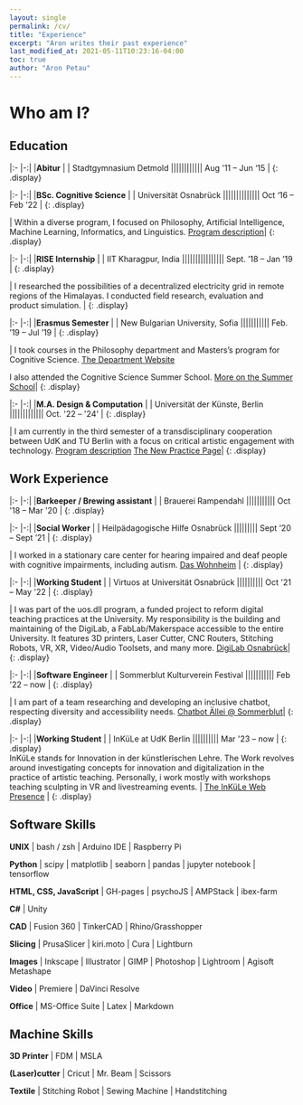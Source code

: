 ```yaml
---
layout: single
permalink: /cv/
title: "Experience"
excerpt: "Aron writes their past experience"
last_modified_at: 2021-05-11T10:23:16-04:00
toc: true
author: "Aron Petau"
---
```

# Who am I?

## Education

|:- |-:|
|**Abitur** |
|<i class="fas fa-building"></i> Stadtgymnasium Detmold ||||||||||||<i class="fas fa-calendar-alt"></i> Aug '11 – Jun ‘15 |
{: .display}

|:- |-:|
|**BSc. Cognitive Science** |
|<i class="fas fa-building"></i> Universität Osnabrück ||||||||||||||<i class="fas fa-calendar-alt"></i> Oct ‘16 – Feb '22 |
{: .display}  

| Within a diverse program, I focused on Philosophy, Artificial Intelligence, Machine Learning, Informatics, and Linguistics.
[Program description](https://www.uni-osnabrueck.de/en/prospective-students/studiengaenge-a-z/cognitive-science-bachelor-of-science/)|
{: .display}  

|:- |-:|
|**RISE Internship** |
|<i class="fas fa-building"></i> IIT Kharagpur, India ||||||||||||||||<i class="fas fa-calendar-alt"></i> Sept. ’18 – Jan ’19 |
{: .display}  

| I researched the possibilities of a decentralized electricity grid in remote regions of the Himalayas. 
I conducted field research, evaluation and product simulation. |
{: .display}  

|:- |-:|
|**Erasmus Semester** |
|<i class="fas fa-building"></i> New Bulgarian University, Sofia |||||||||||<i class="fas fa-calendar-alt"></i> Feb. ’19 – Jul ’19 |
{: .display}  

| I took courses in the Philosophy department and Masters’s program for Cognitive Science. 
[The Department Website](https://cogsci.nbu.bg/en/)

I also attended the Cognitive Science Summer School. 
[More on the Summer School](https://cogsci.nbu.bg/en/international-summer-school-in-cognitive-science)|
{: .display}  

|:- |-:|
|**M.A. Design & Computation** |
|<i class="fas fa-building"></i> Universität der Künste, Berlin |||||||||||||<i class="fas fa-calendar-alt"></i> Oct. '22 – '24' |
{: .display}  

| I am currently in the third semester of a transdisciplinary cooperation between UdK and TU Berlin with a focus on critical artistic engagement with technology.
[Program description](https://www.design-computation.berlin) 
[The New Practice Page](https://www.newpractice.net/)|
{: .display}  

## Work Experience

|:- |-:|
|**Barkeeper / Brewing assistant** |
|<i class="fas fa-building"></i> Brauerei Rampendahl |||||||||||<i class="fas fa-calendar-alt"></i> Oct '18 – Mar '20 |
{: .display}  

|:- |-:|
|**Social Worker** |
|<i class="fas fa-building"></i> Heilpädagogische Hilfe Osnabrück |||||||||<i class="fas fa-calendar-alt"></i> Sept ’20 – Sept ’21 |
{: .display}  

| I worked in a stationary care center for hearing impaired and deaf people with cognitive impairments, including autism.
[Das Wohnheim](https://os-hho.de/standorte/haus-10) |
{: .display}  

|:- |-:|
|**Working Student** |
|<i class="fas fa-building"></i> Virtuos at Universität Osnabrück ||||||||||<i class="fas fa-calendar-alt"></i> Oct '21 – May '22 |
{: .display}  

| I was part of the uos.dll program, a funded project to reform digital teaching practices at the University. My responsibility is the building and maintaining of the DigiLab, a FabLab/Makerspace accessible to the entire University. It features 3D printers, Laser Cutter, CNC Routers, Stitching Robots, VR, XR, Video/Audio Toolsets, and many more.
[DigiLab Osnabrück](https://digitale-lehre.virtuos.uni-osnabrueck.de/uos-digilab/)|
{: .display}

|:- |-:|
|**Software Engineer** |
|<i class="fas fa-building"></i> Sommerblut Kulturverein Festival |||||||||||<i class="fas fa-calendar-alt"></i> Feb '22 – now |
{: .display}  

| I am part of a team researching and developing an inclusive chatbot, respecting diversity and accessibility needs.
[Chatbot Ällei @ Sommerblut](https://chatbot.sommerblut.de)|
{: .display}

|:- |-:|
|**Working Student** |
|<i class="fas fa-building"></i> InKüLe at UdK Berlin ||||||||||<i class="fas fa-calendar-alt"></i> Mar '23 – now |
{: .display}  
InKüLe stands for Innovation in der künstlerischen Lehre.
The Work revolves around investigating concepts for innovation and digitalization in the practice of artistic teaching. Personally, i work mostly with workshops teaching sculpting in VR and livestreaming events. 
| 
[The InKüLe Web Presence](https://www.inkuele.de/landing)
|
{: .display}

## Software Skills

**UNIX** \| bash / zsh \| Arduino IDE \| Raspberry Pi

**Python** \| scipy \|  matplotlib \| seaborn \| pandas \| jupyter notebook \| tensorflow

**HTML, CSS, JavaScript** \| GH-pages \| psychoJS \| AMPStack \| ibex-farm

**C#** \| Unity

**CAD** \| Fusion 360 \| TinkerCAD \| Rhino/Grasshopper

**Slicing** \| PrusaSlicer \| kiri.moto \| Cura \| Lightburn

**Images** \| Inkscape \| Illustrator \| GIMP \| Photoshop \| Lightroom \| Agisoft Metashape

**Video** \| Premiere \| DaVinci Resolve

**Office** \| MS-Office Suite \| Latex \| Markdown

## Machine Skills

**3D Printer** \| FDM \| MSLA

**(Laser)cutter** \| Cricut \| Mr. Beam \| Scissors

**Textile** \| Stitching Robot \| Sewing Machine \| Handstitching
